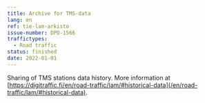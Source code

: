 ```yaml
---
title: Archive for TMS-data
lang: en
ref: tie-lam-arkisto
issue-number: DPO-1566
traffictypes:
  - Road traffic
status: finished
date: 2022-01-01
---
```


Sharing of TMS stations data history. More information at
[https://digitraffic.fi/en/road-traffic/lam/#historical-data](/en/road-traffic/lam/#historical-data).
